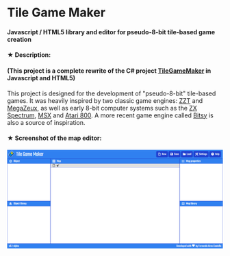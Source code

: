 # Tile Game Maker
#### Javascript / HTML5 library and editor for pseudo-8-bit tile-based game creation

#### ★ Description:
#### (This project is a complete rewrite of the C# project [TileGameMaker](https://github.com/FernandoAiresCastello/TileGameMaker) in Javascript and HTML5)

This project is designed for the development of "pseudo-8-bit" tile-based games. It was heavily inspired by two classic game engines: [ZZT](https://en.wikipedia.org/wiki/ZZT) and [MegaZeux](https://github.com/AliceLR/megazeux), as well as early 8-bit computer systems such as the [ZX Spectrum](https://en.wikipedia.org/wiki/ZX_Spectrum), [MSX](https://en.wikipedia.org/wiki/MSX) and [Atari 800](https://en.wikipedia.org/wiki/Atari_8-bit_family). A more recent game engine called [Bitsy](https://ledoux.itch.io/bitsy) is also a source of inspiration.

#### ★ Screenshot of the map editor:

<img src="/screenshots/tgm.png?raw=true" />
